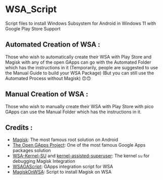 # WSA_Script
Script files to install Windows Subsystem for Android in Windows 11 with Google Play Store Support

## Automated Creation of WSA :
Those who wish to automatically create their WSA with Play Store and Magisk with any of the open GApps
can go with the Automated Folder which has the instructions in it
(Temporarily, people are suggested to use the Manual Guide to build your WSA Package)
(But you can still use the Automated Process without Magisk)
🙃🙃

## Manual Creation of WSA :
Those who wish to manually create their WSA with Play Store with pico GApps can use the Manual Folder
which has the instructions in it.

## Credits :
- [Magisk](https://github.com/topjohnwu/Magisk): The most famous root solution on Android
- [The Open GApps Project](https://opengapps.org): One of the most famous Google Apps packages solution
- [WSA-Kernel-SU](https://github.com/LSPosed/WSA-Kernel-SU) and [kernel-assisted-superuser](https://git.zx2c4.com/kernel-assisted-superuser/): The kernel `su` for debugging Magisk Integration
- [WSAGAScript](https://github.com/ADeltaX/WSAGAScript): GApps integration script for WSA
- [MagiskOnWSA](https://github.com/LSPosed/MagiskOnWSA): Script to install Magisk on WSA

